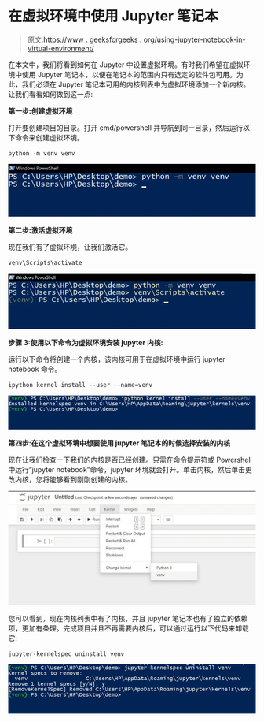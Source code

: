 # 在虚拟环境中使用 Jupyter 笔记本

> 原文:[https://www . geeksforgeeks . org/using-jupyter-notebook-in-virtual-environment/](https://www.geeksforgeeks.org/using-jupyter-notebook-in-virtual-environment/)

在本文中，我们将看到如何在 Jupyter 中设置虚拟环境。有时我们希望在虚拟环境中使用 Jupyter 笔记本，以便在笔记本的范围内只有选定的软件包可用。为此，我们必须在 Jupyter 笔记本可用的内核列表中为虚拟环境添加一个新内核。让我们看看如何做到这一点:

**第一步:创建虚拟环境**

打开要创建项目的目录。打开 cmd/powershell 并导航到同一目录，然后运行以下命令来创建虚拟环境。

```
python -m venv venv
```

![](img/d0775ed96025a848518e0ea3e27313eb.png)

**第二步:激活虚拟环境**

现在我们有了虚拟环境，让我们激活它。

```
venv\Scripts\activate
```

![](img/24a0a6992b6ced0bedcb2489b4235f8b.png)

**步骤 3:使用以下命令为虚拟环境安装 jupyter 内核:**

运行以下命令将创建一个内核，该内核可用于在虚拟环境中运行 jupyter notebook 命令。

```
ipython kernel install --user --name=venv
```

![](img/474efe37ce0173d2baa7a48641799ca9.png)

**第四步:在这个虚拟环境中想要使用 jupyter 笔记本的时候选择安装的内核**

现在让我们检查一下我们的内核是否已经创建。只需在命令提示符或 Powershell 中运行“jupyter notebook”命令，jupyter 环境就会打开。单击内核，然后单击更改内核，您将能够看到刚刚创建的内核。

![](img/159ce5c2ccc360c23f3c0ecfb1d6ac60.png)

您可以看到，现在内核列表中有了内核，并且 jupyter 笔记本也有了独立的依赖项，更加有条理。完成项目并且不再需要内核后，可以通过运行以下代码来卸载它:

```
jupyter-kernelspec uninstall venv
```

![](img/550c4698667955574ae4abf17ba80b1c.png)